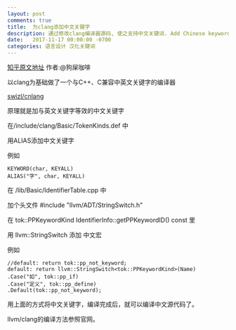 ```yaml
---
layout: post
comments: true
title:  为clang添加中文关键字
description: 通过修改clang编译器源码, 使之支持中文关键词. Add Chinese keywords to clang compiler.
date:   2017-11-17 00:00:00 -0700
categories: 语言设计 汉化关键词
---
```


[知乎原文地址](https://zhuanlan.zhihu.com/p/31158537) 作者:@狗屎咖啡

以clang为基础做了一个与C++、C兼容中英文关键字的编译器

[swizl/cnlang](https://github.com/swizl/cnlang)

原理就是加与英文关键字等效的中文关键字

在/include/clang/Basic/TokenKinds.def 中

用ALIAS添加中文关键字

例如
```
KEYWORD(char, KEYALL)
ALIAS("字", char, KEYALL)
```
在 /lib/Basic/IdentifierTable.cpp 中

加个头文件 #include "llvm/ADT/StringSwitch.h"

在 tok::PPKeywordKind IdentifierInfo::getPPKeywordID() const 里

用 llvm::StringSwitch 添加 中文宏

例如
```
//default: return tok::pp_not_keyword;
default: return llvm::StringSwitch<tok::PPKeywordKind>(Name)
.Case("如", tok::pp_if)
.Case("定义", tok::pp_define)
.Default(tok::pp_not_keyword);
```
用上面的方式将中文关键字，编译完成后，就可以编译中文源代码了。

llvm/clang的编译方法参照官网。